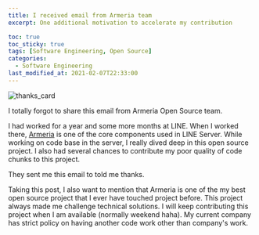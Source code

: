 ```yaml
---
title: I received email from Armeria team
excerpt: One additional motivation to accelerate my contribution

toc: true
toc_sticky: true
tags: [Software Engineering, Open Source]
categories:
  - Software Engineering
last_modified_at: 2021-02-07T22:33:00
---
```


![thanks_card](../../img/post/210207/thanks_card.png)

I totally forgot to share this email from Armeria Open Source team.

I had worked for a year and some more months at LINE. When I worked there, [Armeria](https://https://armeria.dev/) is one of the core components used in LINE Server. While working on code base in the server, I really dived deep in this open source project. I also had several chances to contribute my poor quality of code chunks to this project.

They sent me this email to told me thanks.

Taking this post, I also want to mention that Armeria is one of the my best open source project that I ever have touched project before. This project always made me challenge technical solutions. I will keep contributing this project when I am available (normally weekend haha). My current company has strict policy on having another code work other than company's work.